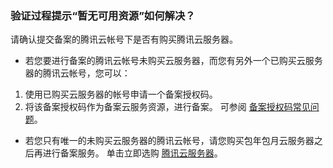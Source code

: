 ### 验证过程提示“暂无可用资源”如何解决？
请确认提交备案的腾讯云帐号下是否有购买腾讯云服务器。  
- 若您要进行备案的腾讯云帐号未购买云服务器，而您有另外一个已购买云服务器的腾讯云帐号，您可以：  
1. 使用已购买云服务器的帐号申请一个备案授权码。  
2. 将该备案授权码作为备案云服务资源，进行备案。 可参阅 [备案授权码常见问题](https://cloud.tencent.com/document/product/243/9713)。  
- 若您只有唯一的未购买云服务器的腾讯云帐号，请您购买包年包月云服务器之后再进行备案服务。 单击立即选购 [腾讯云服务器](https://cloud.tencent.com/product/cvm)。


